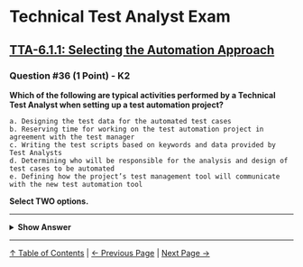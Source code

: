 # Technical Test Analyst Exam

## [TTA-6.1.1: Selecting the Automation Approach](../../6-test-tools-and-automation/6.1-defining-the-test-automation-project.md#611-selecting-the-automation-approach)

### Question #36 (1 Point) - K2

**Which of the following are typical activities performed by a Technical Test Analyst when setting up a test automation project?**

    a. Designing the test data for the automated test cases
    b. Reserving time for working on the test automation project in agreement with the test manager
    c. Writing the test scripts based on keywords and data provided by Test Analysts
    d. Determining who will be responsible for the analysis and design of test cases to be automated
    e. Defining how the project’s test management tool will communicate with the new test automation tool

**Select TWO options.**

---

<details>
<summary><strong>Show Answer</strong></summary>

#### Correct Answer: b, e

    a. Is not correct. Test data design is normally the responsibility of the test analysts or business analysts
    b. Is correct. Scheduling the automation project and allocating time for maintenance are typically the responsibility of the TTA
    c. Is not correct. Writing test scripts is not part of the set-up of a test automation project
    d. Is not correct. Who performs test analysis and design (even of automated test cases) is not decided by the TTA
    e. Is correct. Defining the interface requirements between the automation tool and the existing test management tool is typically the responsibility of the TTA

</details>

---

[↑ Table of Contents](../../README.md#table-of-contents) | [← Previous Page](question-35.md) | [Next Page →](question-37.md)
